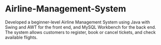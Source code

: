 # Airline-Management-System
Developed a beginner-level Airline Management System using Java with Swing and AWT for the front end, and MySQL Workbench for the back end. The system allows customers to register, book or cancel tickets, and check available flights. 
